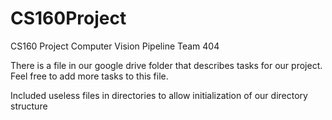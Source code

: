 # CS160Project
CS160 Project Computer Vision Pipeline
Team 404

There is a file in our google drive folder that describes tasks for our project.
Feel free to add more tasks to this file.

Included useless files in directories to allow initialization of our directory structure
